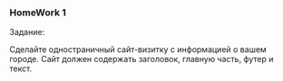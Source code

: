### HomeWork 1

Задание:

Сделайте одностраничный сайт-визитку с информацией о вашем городе. 
Сайт должен содержать заголовок, главную часть, футер и текст.